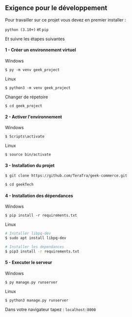 ## Exigence pour le développement 

Pour travailler sur ce projet vous devez en premier installer :

``python (3.10+)`` et ``pip``

Et suivre les étapes suivantes 

#### 1 - Créer un environnement virtuel

Windows

```$ py -m venv geek_project```

Linux

```$ python3 -m venv geek_project```

Changer de répetoire

```$ cd geek_project```

#### 2 - Activer l'environnement

Windows

```$ Scripts\activate```

Linux

```$ source bin/activate```

#### 3 - Installation du projet

```bash
$ git clone https://github.com/TeraTra/geek-commerce.git

$ cd geekTech
```

#### 4 - Installation des dépendances

Windows

``$ pip install -r requirements.txt``

Linux

```bash
# Installer libpq-dev
$ sudo apt install libpq-dev

# Installer les dependances
$ pip3 install -r requirements.txt
```

#### 5 - Executer le serveur

Windows

```$ py manage.py runserver```

Linux

```$ python3 manage.py runserver```

Dans votre navigateur tapez : ``localhost:8000``
